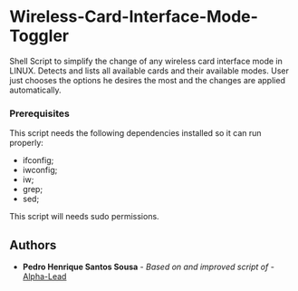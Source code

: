 # Wireless-Card-Interface-Mode-Toggler

Shell Script to simplify the change of any wireless card interface mode in LINUX. 
Detects and lists all available cards and their available modes. User just chooses the options he desires the most and the changes are applied automatically.

### Prerequisites

This script needs the following dependencies installed so it can run properly:

* ifconfig;
* iwconfig;
* iw;
* grep;
* sed;

This script will needs sudo permissions.

## Authors

* **Pedro Henrique Santos Sousa** - *Based on and improved script of* - [Alpha-Lead](https://github.com/Alpha-Lead)


